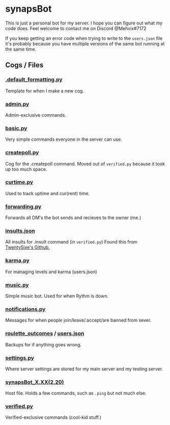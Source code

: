 # synapsBot
This is just a personal bot for my server. I hope you can figure out what my code does. Feel welcome to contact me on Discord @Mehvix#7172 


If you keep getting an error code when trying to write to the `users.json` file it's probably because you have multiple versions of the same bot running at the same time.


## Cogs / Files 

### [.default_formatting.py](https://github.com/Mehvix/synapsBot/blob/master/.default_formatting.py)

Template for when I make a new cog.


### [admin.py](https://github.com/Mehvix/synapsBot/blob/master/admin.py)

Admin-exclusive commands.


### [basic.py](https://github.com/Mehvix/synapsBot/blob/master/basic.py)

Very simple commands everyone in the server can use.


### [createpoll.py](https://github.com/Mehvix/synapsBot/blob/master/createpoll.py)

Cog for the .createpoll command. Moved out of `verified.py` because it took up too much space.


### [curtime.py](https://github.com/Mehvix/synapsBot/blob/master/curtime.py)

Used to track uptime and cur(rent) time.


### [forwarding.py](https://github.com/Mehvix/synapsBot/blob/master/forwarding.py)

Forwards all DM's the bot sends and recieves to the owner (me.)


### [insults.json](https://github.com/Mehvix/synapsBot/blob/master/insults.json)

All insults for .insult command (in `verified.py`)
Found this from [TwentySixe's Github.](https://github.com/Twentysix26/26-Cogs/blob/master/insult/data/insults.json)


### [karma.py](https://github.com/Mehvix/synapsBot/blob/master/karma.py)

For managing levels and karma (users.json)


### [music.py](https://github.com/Mehvix/synapsBot/blob/master/music.py)

Simple music bot. Used for when Rythm is down.


### [notifications.py](https://github.com/Mehvix/synapsBot/blob/master/notifications.py)

Messages for when people join/leave/.accept/are banned from sever.


### [roulette_outcomes](https://github.com/Mehvix/synapsBot/blob/master/roulette_outcomes.json) / [users.json](https://github.com/Mehvix/synapsBot/blob/master/users.json)

Backups for if anything goes wrong.


### [settings.py](https://github.com/Mehvix/synapsBot/blob/master/settings.py)

Where server settings are stored for my main server and my testing server.

### [synapsBot_X.XX(2.20)](https://github.com/Mehvix/synapsBot/blob/master/synapsBot_2.20.py)

Host file. Holds a few commands, such as `.ping`  but not much else.

### [verified.py](https://github.com/Mehvix/synapsBot/blob/master/verified.py)

Verified-exclusive commands (cool-kid stuff.)
